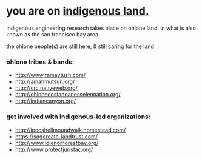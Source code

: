 # you are on [indigenous land.](https://native-land.ca/)

indigenous.engineering research takes place on ohlone land, in what is also known as the san francisco bay area

the ohlone people(s) are [still here,](https://sogoreate-landtrust.com/) & still [caring for the land](https://sogoreate-landtrust.com/our-vision/)

### ohlone tribes & bands:

* http://www.ramaytush.com/
* http://amahmutsun.org/
* http://crc.nativeweb.org/
* http://ohlonecostanoanesselennation.org/
* http://indiancanyon.org/

### get involved with indigenous-led organizations:

* http://ipocshellmoundwalk.homestead.com/
* https://sogoreate-landtrust.com/
* http://www.idlenomoresfbay.org/
* http://www.protectjuristac.org/

